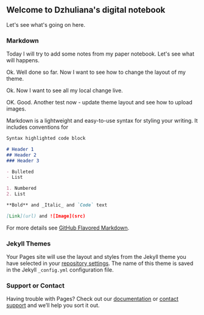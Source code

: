 ## Welcome to Dzhuliana's digital notebook

Let's see what's going on here.

### Markdown

Today I will try to add some notes from my paper notebook. Let's see what will happens.

Ok. Well done so far. Now I want to see how to change the layout of my theme.

Ok. Now I want to see all my local change live.

OK. Good. Another test now - update theme layout and see how to upload images.


Markdown is a lightweight and easy-to-use syntax for styling your writing. It includes conventions for

```markdown
Syntax highlighted code block

# Header 1
## Header 2
### Header 3

- Bulleted
- List

1. Numbered
2. List

**Bold** and _Italic_ and `Code` text

[Link](url) and ![Image](src)
```

For more details see [GitHub Flavored Markdown](https://guides.github.com/features/mastering-markdown/).

### Jekyll Themes

Your Pages site will use the layout and styles from the Jekyll theme you have selected in your [repository settings](https://github.com/dzhulianaN/notes/settings/pages). The name of this theme is saved in the Jekyll `_config.yml` configuration file.

### Support or Contact

Having trouble with Pages? Check out our [documentation](https://docs.github.com/categories/github-pages-basics/) or [contact support](https://support.github.com/contact) and we’ll help you sort it out.

